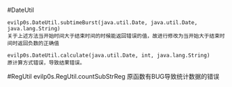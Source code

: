 #DateUtil

    
    evilp0s.DateUtil.subtimeBurst(java.util.Date, java.util.Date, java.lang.String)
    关于上述方法当开始时间大于结束时间的时候能返回错误的值，故进行修改为当开始大于结束时间时返回负数的正确值
    
    evilp0s.DateUtil.calculate(java.util.Date, int, java.lang.String)
    原计算方式错误，导致结果错误。


#RegUtil
    evilp0s.RegUtil.countSubStrReg
    原函数有BUG导致统计数据的错误